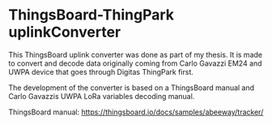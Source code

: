 # ThingsBoard-ThingPark uplinkConverter
This ThingsBoard uplink converter was done as part of my thesis.
It is made to convert and decode data originally coming from Carlo Gavazzi EM24 and UWPA device that goes through Digitas ThingPark first.

The development of the converter is based on a ThingsBoard manual and Carlo Gavazzis UWPA LoRa variables decoding manual.

ThingsBoard manual: https://thingsboard.io/docs/samples/abeeway/tracker/
